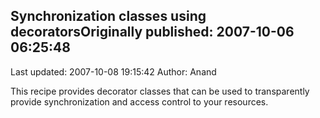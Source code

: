 ## Synchronization classes using decoratorsOriginally published: 2007-10-06 06:25:48 
Last updated: 2007-10-08 19:15:42 
Author: Anand  
 
This recipe provides decorator classes that can be used to transparently provide synchronization and access control to your resources.